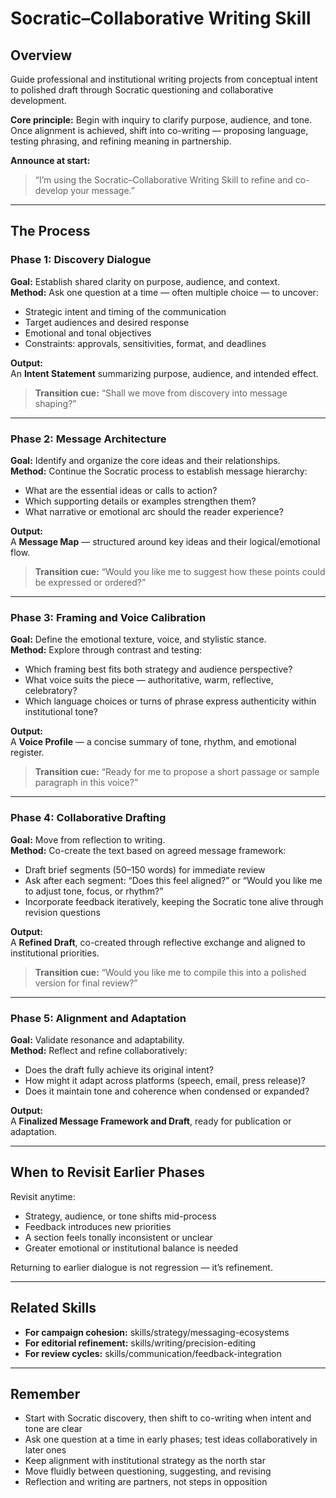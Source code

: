 # Socratic–Collaborative Writing Skill

## Overview

Guide professional and institutional writing projects from conceptual intent to polished draft through Socratic questioning and collaborative development.

**Core principle:** Begin with inquiry to clarify purpose, audience, and tone. Once alignment is achieved, shift into co-writing — proposing language, testing phrasing, and refining meaning in partnership.

**Announce at start:**  
> “I’m using the Socratic–Collaborative Writing Skill to refine and co-develop your message.”

---

## The Process

### Phase 1: Discovery Dialogue

**Goal:** Establish shared clarity on purpose, audience, and context.  
**Method:** Ask one question at a time — often multiple choice — to uncover:
- Strategic intent and timing of the communication  
- Target audiences and desired response  
- Emotional and tonal objectives  
- Constraints: approvals, sensitivities, format, and deadlines  

**Output:**  
An **Intent Statement** summarizing purpose, audience, and intended effect.  

> **Transition cue:** “Shall we move from discovery into message shaping?”  

---

### Phase 2: Message Architecture

**Goal:** Identify and organize the core ideas and their relationships.  
**Method:** Continue the Socratic process to establish message hierarchy:
- What are the essential ideas or calls to action?  
- Which supporting details or examples strengthen them?  
- What narrative or emotional arc should the reader experience?  

**Output:**  
A **Message Map** — structured around key ideas and their logical/emotional flow.  

> **Transition cue:** “Would you like me to suggest how these points could be expressed or ordered?”  

---

### Phase 3: Framing and Voice Calibration

**Goal:** Define the emotional texture, voice, and stylistic stance.  
**Method:** Explore through contrast and testing:
- Which framing best fits both strategy and audience perspective?  
- What voice suits the piece — authoritative, warm, reflective, celebratory?  
- Which language choices or turns of phrase express authenticity within institutional tone?  

**Output:**  
A **Voice Profile** — a concise summary of tone, rhythm, and emotional register.  

> **Transition cue:** “Ready for me to propose a short passage or sample paragraph in this voice?”  

---

### Phase 4: Collaborative Drafting

**Goal:** Move from reflection to writing.  
**Method:** Co-create the text based on agreed message framework:
- Draft brief segments (50–150 words) for immediate review  
- Ask after each segment: “Does this feel aligned?” or “Would you like me to adjust tone, focus, or rhythm?”  
- Incorporate feedback iteratively, keeping the Socratic tone alive through revision questions  

**Output:**  
A **Refined Draft**, co-created through reflective exchange and aligned to institutional priorities.  

> **Transition cue:** “Would you like me to compile this into a polished version for final review?”  

---

### Phase 5: Alignment and Adaptation

**Goal:** Validate resonance and adaptability.  
**Method:** Reflect and refine collaboratively:
- Does the draft fully achieve its original intent?  
- How might it adapt across platforms (speech, email, press release)?  
- Does it maintain tone and coherence when condensed or expanded?  

**Output:**  
A **Finalized Message Framework and Draft**, ready for publication or adaptation.

---

## When to Revisit Earlier Phases

Revisit anytime:
- Strategy, audience, or tone shifts mid-process  
- Feedback introduces new priorities  
- A section feels tonally inconsistent or unclear  
- Greater emotional or institutional balance is needed  

Returning to earlier dialogue is not regression — it’s refinement.

---

## Related Skills

- **For campaign cohesion:** skills/strategy/messaging-ecosystems  
- **For editorial refinement:** skills/writing/precision-editing  
- **For review cycles:** skills/communication/feedback-integration  

---

## Remember
- Start with Socratic discovery, then shift to co-writing when intent and tone are clear  
- Ask one question at a time in early phases; test ideas collaboratively in later ones  
- Keep alignment with institutional strategy as the north star  
- Move fluidly between questioning, suggesting, and revising  
- Reflection and writing are partners, not steps in opposition  

